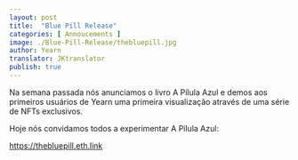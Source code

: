 ```yaml
---
layout: post
title:  "Blue Pill Release"
categories: [ Annoucements ]
image: ./Blue-Pill-Release/thebluepill.jpg
author: Yearn
translator: JKtranslator
publish: true
---
```


Na semana passada nós anunciamos o livro A Pílula Azul e demos aos primeiros usuários de Yearn uma primeira visualização através de uma série de NFTs exclusivos.

Hoje nós convidamos todos a experimentar A Pílula Azul:

https://thebluepill.eth.link
